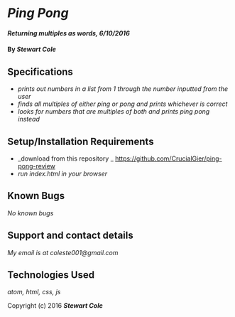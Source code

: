 # _Ping Pong_

#### _Returning multiples as words, 6/10/2016_

#### By _**Stewart Cole**_

## Specifications

* _prints out numbers in a list from 1 through the number inputted from the user_
* _finds all multiples of either ping or pong and prints whichever is correct_
* _looks for numbers that are multiples of both and prints ping pong instead_

## Setup/Installation Requirements

* _download from this repository _
https://github.com/CrucialGier/ping-pong-review
* _run index.html in your browser_

## Known Bugs

_No known bugs_

## Support and contact details

_My email is at coleste001@gmail.com_

## Technologies Used

_atom, html, css, js_


Copyright (c) 2016 **_Stewart Cole_**
